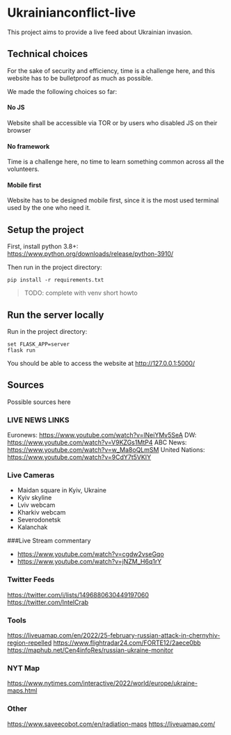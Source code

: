 # Ukrainianconflict-live

This project aims to provide a live feed about Ukrainian invasion.

## Technical choices

For the sake of security and efficiency, time is a challenge here, and this website 
has to be bulletproof as much as possible.

We made the following choices so far:

#### No JS  

Website shall be accessible via TOR or by users who disabled JS on their browser

#### No framework

Time is a challenge here, no time to learn something common across all the volunteers.

#### Mobile first

Website has to be designed mobile first, since it is the most used terminal used by the one who 
need it.

## Setup the project

First, install python 3.8+: <https://www.python.org/downloads/release/python-3910/>

Then run in the project directory:

    pip install -r requirements.txt

> TODO: complete with venv short howto

## Run the server locally

Run in the project directory:
 
    set FLASK_APP=server
    flask run

You should be able to access the website at <http://127.0.0.1:5000/>


## Sources

Possible sources here

### LIVE NEWS LINKS

Euronews: <https://www.youtube.com/watch?v=lNeiYMv5SeA>
DW: <https://www.youtube.com/watch?v=V9KZGs1MtP4>
ABC News: <https://www.youtube.com/watch?v=w_Ma8oQLmSM>
United Nations: <https://www.youtube.com/watch?v=9CdY7t5VKIY>

### Live Cameras

* Maidan square in Kyiv, Ukraine
* Kyiv skyline
* Lviv webcam
* Kharkiv webcam
* Severodonetsk
* Kalanchak

###Live Stream commentary

* <https://www.youtube.com/watch?v=cgdw2vseGqo>
* <https://www.youtube.com/watch?v=jNZM_H6q1rY>

### Twitter Feeds

<https://twitter.com/i/lists/1496880630449197060>
<https://twitter.com/IntelCrab>

### Tools

<https://liveuamap.com/en/2022/25-february-russian-attack-in-chernyhiv-region-repelled>
<https://www.flightradar24.com/FORTE12/2aece0bb>
<https://maphub.net/Cen4infoRes/russian-ukraine-monitor>

### NYT Map

<https://www.nytimes.com/interactive/2022/world/europe/ukraine-maps.html>

### Other

<https://www.saveecobot.com/en/radiation-maps>
<https://liveuamap.com/>
